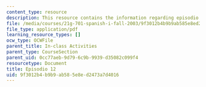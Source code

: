 ```yaml
---
content_type: resource
description: This resource contains the information regarding episodio 12.
file: /media/courses/21g-701-spanish-i-fall-2003/9f3012b4b9b9ab585e8ed2473a7d4016_MIT21G_701F03_12repas.pdf
file_type: application/pdf
learning_resource_types: []
ocw_type: OCWFile
parent_title: In-class Activities
parent_type: CourseSection
parent_uid: 0cc77aeb-9d79-6c9b-9939-d35082c099f4
resourcetype: Document
title: Episodio 12
uid: 9f3012b4-b9b9-ab58-5e8e-d2473a7d4016
---
```

